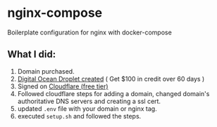 # nginx-compose
Boilerplate configuration for nginx with docker-compose

## What I did:
1) Domain purchased.
2) [Digital Ocean Droplet created](https://m.do.co/c/57b93f3b36ec) ( Get $100 in credit over 60 days )
2) Signed on [Cloudflare (free tier)](https://www.cloudflare.com/plans/)
3) Followed cloudflare steps for adding a domain, changed domain's authoritative DNS servers and creating a ssl cert.
4) updated `.env` file with your domain or nginx tag.
5) executed `setup.sh` and followed the steps.
